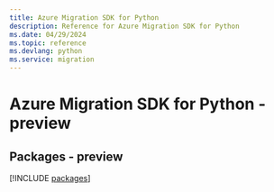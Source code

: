 ```yaml
---
title: Azure Migration SDK for Python
description: Reference for Azure Migration SDK for Python
ms.date: 04/29/2024
ms.topic: reference
ms.devlang: python
ms.service: migration
---
```

# Azure Migration SDK for Python - preview
## Packages - preview
[!INCLUDE [packages](migration-index.md)]